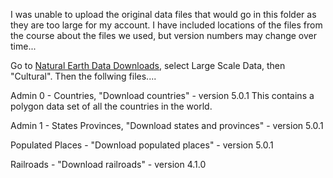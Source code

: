 I was unable to upload the original data files that would go in this folder as they are too large for my account. I have included locations of the files from the course about the files we used, but version numbers may change over time... 

Go to [Natural Earth Data Downloads](https://www.naturalearthdata.com/downloads/), select Large Scale Data, then "Cultural". Then the follwing files.... 

Admin 0 - Countries, "Download countries" - version 5.0.1   This contains a polygon data set of all the countries in the world.

Admin 1 - States Provinces, "Download states and provinces" - version 5.0.1 

Populated Places  - "Download populated places" - version 5.0.1

Railroads - "Download railroads" - version 4.1.0
